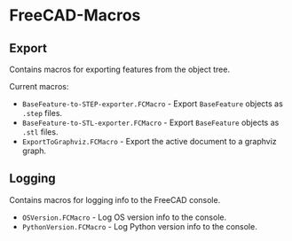 # FreeCAD-Macros

## Export
Contains macros for exporting features from the object tree.

Current macros:
* `BaseFeature-to-STEP-exporter.FCMacro` - Export `BaseFeature` objects as `.step` files.
* `BaseFeature-to-STL-exporter.FCMacro` - Export `BaseFeature` objects as `.stl` files.
* `ExportToGraphviz.FCMacro` - Export the active document to a graphviz graph.


## Logging
Contains macros for logging info to the FreeCAD console.

* `OSVersion.FCMacro` - Log OS version info to the console.
* `PythonVersion.FCMacro` - Log Python version info to the console.
